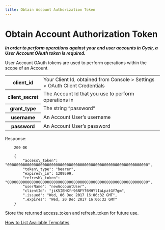 ```yaml
---
title: Obtain Account Authorization Token
---
```


# Obtain Account Authorization Token #

**_In order to perform operations against your end user accounts in Cyclr, a User Account OAuth token is required._**

User Account OAuth tokens are used to perform operations within the scope of an Account.

<table>
    <tr>
        <th>client_id</th>
        <td>Your Client Id, obtained from Console > Settings > OAuth Client Credentials</td>
    </tr>
    <tr>
        <th>client_secret</th>
        <td>The Account Id that you use to perform operations in</td>
    </tr>
    <tr>
        <th>grant_type</th>
        <td>The string “password“</td>
    </tr>
    <tr>
        <th>username</th>
        <td>An Account User’s username</td>
    </tr>
    <tr>
        <th>password</th>
        <td>An Account User’s password</td>
    </tr>
</table>

Response:

        200 OK

        {
            "access\_token": "0000000000000000000000000000000000000000000000000000000000000000",
            "token\_type": "bearer",
            "expires\_in": 1209599,
            "refresh\_token": "0000000000000000000000000000000000000000000000000000000000000000",
            "userName": "newAccountUser",
            "clientId": "jiK5IEHXfr96NFY76MHYlIaLpatGf7gm",
            ".issued": "Wed, 06 Dec 2017 16:06:32 GMT",
            ".expires": "Wed, 20 Dec 2017 16:06:32 GMT"
        }

Store the returned access_token and refresh_token for future use.

[How to List Available Templates](./get-list-available-templates)